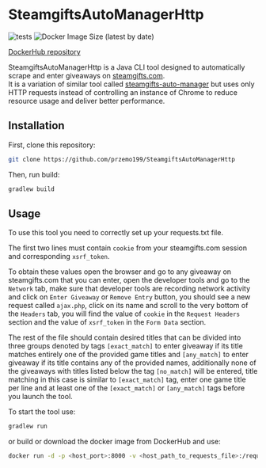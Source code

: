 # SteamgiftsAutoManagerHttp

![tests](https://github.com/przemo199/SteamgiftsAutoManagerHttp/actions/workflows/test.yml/badge.svg)
![Docker Image Size (latest by date)](https://img.shields.io/docker/image-size/przemo199/steamgifts-auto-manager-http)

[DockerHub repository](https://hub.docker.com/repository/docker/przemo199/steamgifts-auto-manager-http)

SteamgiftsAutoManagerHttp is a Java CLI tool designed to automatically scrape and enter giveaways on [steamgifts.com](https://www.steamgifts.com/).  
It is a variation of similar tool called [steamgifts-auto-manager](https://github.com/przemo199/steamgifts-auto-manager) but uses only HTTP requests instead of controlling an instance of Chrome to reduce resource usage and deliver better performance.

## Installation

First, clone this repository:  

```bash
git clone https://github.com/przemo199/SteamgiftsAutoManagerHttp
```

Then, run build:

```bash
gradlew build
```

## Usage

To use this tool you need to correctly set up your requests.txt file.

The first two lines must contain ```cookie``` from your steamgifts.com session and corresponding ```xsrf_token```.

To obtain these values open the browser and go to any giveaway on steamgifts.com that you can enter, open the developer tools and go to the ```Network``` tab, make sure that developer tools are recording network activity and click on ```Enter Giveaway``` or ```Remove Entry``` button, you should see a new request called ```ajax.php```, click on its name and scroll to the very bottom of the ```Headers```  tab, you will find the value of ```cookie``` in the ```Request Headers``` section and the value of ```xsrf_token``` in the ```Form Data``` section.  

The rest of the file should contain desired titles that can be divided into three groups denoted by tags `````[exact_match]````` to enter giveaway if its title matches entirely one of the provided game titles and ```[any_match]``` to enter giveaway if its title contains any of the provided names, additionally none of the giveaways with titles listed below the tag ```[no_match]``` will be entered, title matching in this case is similar to ```[exact_match]``` tag, enter one game title per line and at least one of the ```[exact_match]``` or ```[any_match]``` tags before you launch the tool.

To start the tool use:  

```bash
gradlew run
```
or build or download the docker image from DockerHub and use:

```bash
docker run -d -p <host_port>:8000 -v <host_path_to_requests_file>:/requests.txt
```
